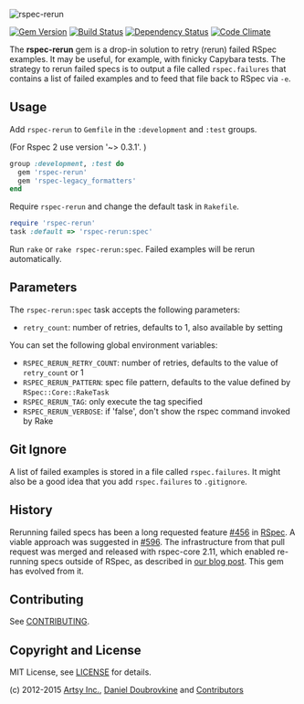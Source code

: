 ![rspec-rerun](https://raw.github.com/dblock/rspec-rerun/master/rspec-rerun.png)

[![Gem Version](http://img.shields.io/gem/v/rspec-rerun.svg)](http://badge.fury.io/rb/rspec-rerun)
[![Build Status](http://img.shields.io/travis/dblock/rspec-rerun.svg)](https://travis-ci.org/dblock/rspec-rerun)
[![Dependency Status](https://gemnasium.com/dblock/rspec-rerun.svg)](https://gemnasium.com/dblock/rspec-rerun)
[![Code Climate](https://codeclimate.com/github/dblock/rspec-rerun.svg)](https://codeclimate.com/github/dblock/rspec-rerun)

The **rspec-rerun** gem is a drop-in solution to retry (rerun) failed RSpec examples. It may be useful, for example, with finicky Capybara tests. The strategy to rerun failed specs is to output a file called `rspec.failures` that contains a list of failed examples and to feed that file back to RSpec via `-e`.

Usage
-----

Add `rspec-rerun` to `Gemfile` in the `:development` and `:test` groups.

(For Rspec 2 use version '~> 0.3.1'. )

``` ruby
group :development, :test do
  gem 'rspec-rerun'
  gem 'rspec-legacy_formatters'
end
```

Require `rspec-rerun` and change the default task in `Rakefile`.

``` ruby
require 'rspec-rerun'
task :default => 'rspec-rerun:spec'
```

Run `rake` or `rake rspec-rerun:spec`. Failed examples will be rerun automatically.

Parameters
----------

The `rspec-rerun:spec` task accepts the following parameters:

* `retry_count`: number of retries, defaults to 1, also available by setting

You can set the following global environment variables:

* `RSPEC_RERUN_RETRY_COUNT`: number of retries, defaults to the value of `retry_count` or 1
* `RSPEC_RERUN_PATTERN`: spec file pattern, defaults to the value defined by `RSpec::Core::RakeTask`
* `RSPEC_RERUN_TAG`: only execute the tag specified
* `RSPEC_RERUN_VERBOSE`: if 'false', don't show the rspec command invoked by Rake

Git Ignore
----------

A list of failed examples is stored in a file called `rspec.failures`. It might also be a good idea that you add `rspec.failures` to `.gitignore`.

History
-------

Rerunning failed specs has been a long requested feature [#456](https://github.com/rspec/rspec-core/issues/456) in [RSpec](https://github.com/rspec/rspec-core/). A viable approach was suggested in [#596](https://github.com/rspec/rspec-core/pull/596). The infrastructure from that pull request was merged and released with rspec-core 2.11, which enabled re-running specs outside of RSpec, as described in [our blog post](http://artsy.github.com/blog/2012/05/15/how-to-organize-over-3000-rspec-specs-and-retry-test-failures/). This gem has evolved from it.

Contributing
------------

See [CONTRIBUTING](CONTRIBUTING.md).

Copyright and License
---------------------

MIT License, see [LICENSE](LICENSE.md) for details.

(c) 2012-2015 [Artsy Inc.](http://artsy.github.com), [Daniel Doubrovkine](https://github.com/dblock) and [Contributors](https://github.com/dblock/rspec-rerun/blob/master/CHANGELOG.md)
